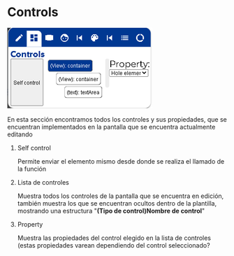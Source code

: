 # Controls

![](../../../.gitbook/assets/image%20%28397%29.png)

En esta sección encontramos todos los controles y sus propiedades, que se encuentran implementados en la pantalla que se encuentra actualmente editando

1. Self control

   Permite enviar el elemento mismo desde donde se realiza el llamado de la función

2. Lista de controles

   Muestra todos los controles de la pantalla que se encuentra en edición, también muestra los que se encuentran ocultos dentro de la plantilla, mostrando una estructura "**\(Tipo de control\)Nombre de control**"

3. Property

   Muestra las propiedades del control elegido en la lista de controles \(estas propiedades varean dependiendo del control seleccionado?

